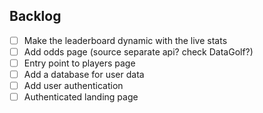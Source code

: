 ## Backlog

- [ ] Make the leaderboard dynamic with the live stats
- [ ] Add odds page (source separate api? check DataGolf?)
- [ ] Entry point to players page
- [ ] Add a database for user data
- [ ] Add user authentication
- [ ] Authenticated landing page
